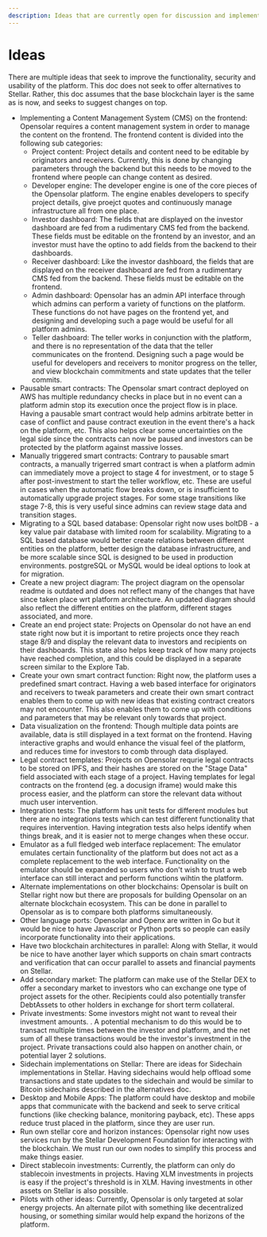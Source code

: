 ```yaml
---
description: Ideas that are currently open for discussion and implementation
---
```


# Ideas

There are multiple ideas that seek to improve the functionality, security and usability of the platform. This doc does not seek to offer alternatives to Stellar. Rather, this doc assumes that the base blockchain layer is the same as is now, and seeks to suggest changes on top.

* Implementing a Content Management System \(CMS\) on the frontend: Opensolar requires a content management system in order to manage the content on the frontend. The frontend content is divided into the following sub categories:
  * Project content: Project details and content need to be editable by originators and receivers. Currently, this is done by changing parameters through the backend but this needs to be moved to the frontend where people can change content as desired.
  * Developer engine: The developer engine is one of the core pieces of the Opensolar platform. The engine enables developers to specify project details, give proejct quotes and continuously manage infrastructure all from one place.
  * Investor dashboard: The fields that are displayed on the investor dashboard are fed from a rudimentary CMS fed from the backend. These fields must be editable on the frontend by an investor, and an investor must have the optino to add fields from the backend to their dashboards.
  * Receiver dashboard: Like the investor dashboard, the fields that are displayed on the receiver dashboard are fed from a rudimentary CMS fed from the backend. These fields must be editable on the frontend.
  * Admin dashboard: Opensolar has an admin API interface through which admins can perform a variety of functions on the platform. These functions do not have pages on the frontend yet, and designing and developing such a page would be useful for all platform admins.
  * Teller dashboard: The teller works in conjunction with the platform, and there is no representation of the data that the teller communicates on the frontend. Designing such a page would be useful for developers and receivers to monitor progress on the teller, and view blockchain commitments and state updates that the teller commits.
* Pausable smart contracts: The Opensolar smart contract deployed on AWS has multiple redundancy checks in place but in no event can a platform admin stop its execution once the project flow is in place. Having a pausable smart contract would help admins arbitrate better in case of conflict and pause contract exeution in the event there's a hack on the platform, etc. This also helps clear some uncertainties on the legal side since the contracts can now be paused and investors can be protected by the platform against massive losses.
* Manually triggered smart contracts: Contrary to pausable smart contracts, a manually trigerred smart contract is when a platform admin can immediately move a project to stage 4 for investment, or to stage 5 after post-investment to start the teller workflow, etc. These are useful in cases when the automatic flow breaks down, or is insufficient to automatically upgrade project stages. For some stage transitions like stage 7-8, this is very useful since admins can review stage data and  transition stages.
* Migrating to a SQL based database: Opensolar right now uses boltDB - a key value pair database with limited room for scalability. Migrating to a SQL based database would better create relations between different entities on the platform, better design the database infrastructure, and be more scalable since SQL is designed to be used in production environments. postgreSQL or MySQL would be ideal options to look at for migration.
* Create a new project diagram: The project diagram on the opensolar readme is outdated and does not reflect many of the changes that have since taken place wrt  platform architecture. An updated diagram should also reflect the different entities on the platform, different stages associated, and more.
* Create an end project state: Projects on Opensolar do not have an end state right now but it is important to retire projects once they reach stage 8/9 and display the relevant data to investors and recipients on their dashboards. This state also helps keep track of how many projects have reached completion, and this could be displayed in a separate screen similar to the Explore Tab.
* Create your own smart contract function: Right now, the platform uses a predefined smart contract. Having a web based interface for originators and receivers to tweak parameters and create their own smart contract enables them to come up with new ideas that existing contract creators may not encounter. This also enables them to come up with conditions and parameters that may be relevant  only towards that project.
* Data visualization on the frontend: Though multiple data points are available, data is still displayed in a text format on the frontend. Having interactive graphs and would enhance the visual feel of the platform, and reduces time for investors to comb through data displayed.
* Legal contract templates: Projects on Opensolar requrie legal contracts to be stored on IPFS, and their hashes are stored on the "Stage Data" field associated with each stage of a project. Having templates for legal contracts on the frontend \(eg. a docusign iframe\) would make this process easier, and the platform can store the relevant data without much user intervention.
* Integration tests: The platform has unit tests for different modules but there are no integrations tests which can test different functionality that requires intervention. Having integration tests also helps identify when things break, and it is easier not to merge changes when these occur.
* Emulator as a full fledged web interface replacement: The emulator emulates certain functionality of the platform but does not act as a complete replacement to the web interface. Functionality on the emulator should be expanded so users who don't wish to trust a web interface can still interact and perform functions wihtin the platform.
* Alternate implementations on other blockchains: Opensolar is built on Stellar right now but there are proposals for building Opensolar on an alternate blockchain ecosystem. This can be done in parallel to Opensolar as is to compare both platforms simultaneously.
* Other language ports: Opensolar and Openx are written in Go but it would be nice to have Javascript or Python ports so people can easily incorporate functionality into their applications.
* Have two blockchain architectures in parallel: Along with Stellar, it would be nice to have another layer which supports on chain smart contracts and verification that can occur parallel to assets and financial payments on Stellar.
* Add secondary market: The platform can make use of the Stellar DEX to offer a secondary market to investors who can exchange one type of project assets for the other. Recipients could also potentially transfer DebtAssets to other holders in exchange for short term collateral.
* Private investments: Some investors might not want to reveal their investment amounts. . A potential mechanism to do this would be to transact multiple times between the investor and platform, and the net sum of all these transactions would be the investor's investment in the project. Private transactions could also happen on another chain, or potential layer 2 solutions.
* Sidechain implementations on Stellar: There are ideas for Sidechain implementations in Stellar. Having sidechains would help offload some transactions and state updates to the sidechain and would be similar to Bitcoin sidechains described in the alternatives doc.
* Desktop and Mobile Apps: The platform could have desktop and mobile apps that communicate with the backend and seek to serve critical functions \(like checking balance, monitoring payback, etc\). These apps reduce trust placed in the platform, since they are user run.
* Run own stellar core and horizon instances: Opensolar right now uses services run by the Stellar Development Foundation for interacting with the blockchain. We must run our own nodes to simplify this process and make things easier.
* Direct stablecoin investments: Currently, the platform can only do stablecoin investments in projects. Having XLM investments in projects is easy if the project's threshold is in XLM. Having investments in other assets on Stellar is also possible.
* Pilots with other ideas: Currently, Opensolar is only targeted at solar energy projects. An alternate pilot with something like decentralized housing, or something similar would help expand the horizons of the platform.

